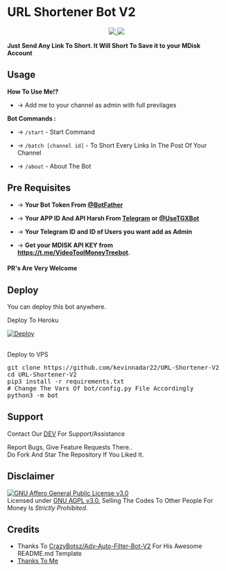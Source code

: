 # URL Shortener Bot V2

<p align="center">
  <a href="https://github.com/kevinnadar22/URL-Shortener-V2/stargazers">
    <img src="https://img.shields.io/github/stars/kevinnadar22/URL-Shortener-V2?style=social">

  </a>
  
  <a href="https://github.com/kevinnadar22/URL-Shortener-V2/fork">
    <img src="https://img.shields.io/github/forks/kevinnadar22/URL-Shortener-V2?label=Fork&style=social">

  </a>  
</p>

__Just Send Any Link To Short. It Will Short To Save it to your MDisk Account__


## Usage

**__How To Use Me!?__**

* -> Add me to your channel as admin with full previlages

**Bot Commands :**


  * -> `/start` - Start Command
  

  * -> `/batch [channel id]` - To Short Every Links In The Post Of Your Channel
  

* -> `/about` - About The Bot


Pre Requisites 
------------------
* -> __Your Bot Token From [@BotFather](http://www.telegram.dog/BotFather)__

* -> __Your APP ID And API Harsh From [Telegram](http://www.my.telegram.org) or [@UseTGXBot](http://www.telegram.dog/UseTGXBot)__

* -> __Your Telegram ID and ID of Users you want add as Admin__

* -> __Get your MDISK API KEY from https://t.me/VideoToolMoneyTreebot.__

#### PR's Are Very Welcome

## Deploy <br>
You can deploy this bot anywhere.

<p>Deploy To Heroku<P>
<p>

<a href="https://heroku.com/deploy?template=https://github.com/Stufflinks/MDISK-Converter">
  <img src="https://www.herokucdn.com/deploy/button.svg" alt="Deploy">
</a>
</p>
<br>
Deploy to VPS
<p>
<pre>
git clone https://github.com/kevinnadar22/URL-Shortener-V2
cd URL-Shortener-V2
pip3 install -r requirements.txt
# Change The Vars Of bot/config.py File Accordingly
python3 -m bot
</pre>


## Support   
Contact Our [DEV](https://www.telegram.dog/ask_admin001) For Support/Assistance    
   
Report Bugs, Give Feature Requests There..   
Do Fork And Star The Repository If You Liked It.

## Disclaimer
[![GNU Affero General Public License v3.0](https://www.gnu.org/graphics/agplv3-155x51.png)](https://www.gnu.org/licenses/agpl-3.0.en.html#header)    
Licensed under [GNU AGPL v3.0.](https://github.com/CrazyBotsz/Adv-Auto-Filter-Bot-V2/blob/main/LICENSE)
Selling The Codes To Other People For Money Is *Strictly Prohibited*.


## Credits

 - Thanks To [CrazyBotsz/Adv-Auto-Filter-Bot-V2](https://github.com/CrazyBotsz/Adv-Auto-Filter-Bot-V2) For His Awesome README.md Template
 - [Thanks To Me](https://github.com/Kevinnadar22)
